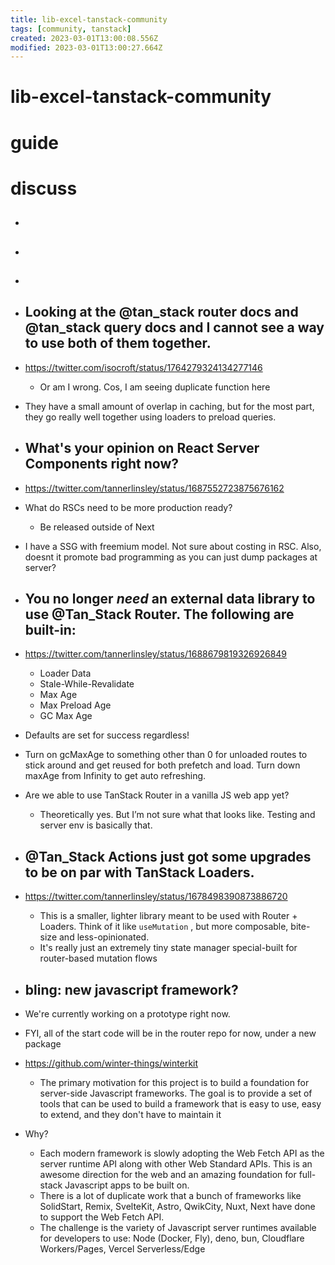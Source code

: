 ```yaml
---
title: lib-excel-tanstack-community
tags: [community, tanstack]
created: 2023-03-01T13:00:08.556Z
modified: 2023-03-01T13:00:27.664Z
---
```


# lib-excel-tanstack-community

# guide

# discuss
- ## 

- ## 

- ## 

- ## Looking at the @tan_stack router docs and @tan_stack query docs and I cannot see a way to use both of them together.
- https://twitter.com/isocroft/status/1764279324134277146
  - Or am I wrong. Cos, I am seeing duplicate function here

- They have a small amount of overlap in caching, but for the most part, they go really well together using loaders to preload queries.

- ## What's your opinion on React Server Components right now?
- https://twitter.com/tannerlinsley/status/1687552723875676162
- What do RSCs need to be more production ready?
  - Be released outside of Next
- I have a SSG with freemium model. Not sure about costing in RSC. Also, doesnt it promote bad programming as you can just dump packages at server?

- ## You no longer *need* an external data library to use @Tan_Stack Router. The following are built-in:
- https://twitter.com/tannerlinsley/status/1688679819326926849
  - Loader Data
  - Stale-While-Revalidate
  - Max Age
  - Max Preload Age
  - GC Max Age
- Defaults are set for success regardless!

- Turn on gcMaxAge to something other than 0 for unloaded routes to stick around and get reused for both prefetch and load. Turn down maxAge from Infinity to get auto refreshing.

- Are we able to use TanStack Router in a vanilla JS web app yet?
  - Theoretically yes. But I’m not sure what that looks like. Testing and server env is basically that.

- ## @Tan_Stack Actions just got some upgrades to be on par with TanStack Loaders.
- https://twitter.com/tannerlinsley/status/1678498390873886720
  - This is a smaller, lighter library meant to be used with Router + Loaders.  Think of it like `useMutation` , but more composable, bite-size and less-opinionated.
  - It's really just an extremely tiny state manager special-built for router-based mutation flows

- ## bling: new javascript framework?
- We're currently working on a prototype right now.
- FYI, all of the start code will be in the router repo for now, under a new package
- https://github.com/winter-things/winterkit
  - The primary motivation for this project is to build a foundation for server-side Javascript frameworks. The goal is to provide a set of tools that can be used to build a framework that is easy to use, easy to extend, and they don't have to maintain it
- Why?
  - Each modern framework is slowly adopting the Web Fetch API as the server runtime API along with other Web Standard APIs. This is an awesome direction for the web and an amazing foundation for full-stack Javascript apps to be built on.
  - There is a lot of duplicate work that a bunch of frameworks like SolidStart, Remix, SvelteKit, Astro, QwikCity, Nuxt, Next have done to support the Web Fetch API.
  - The challenge is the variety of Javascript server runtimes available for developers to use: Node (Docker, Fly), deno, bun, Cloudflare Workers/Pages, Vercel Serverless/Edge
